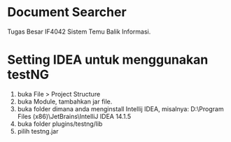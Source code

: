 # Document Searcher
Tugas Besar IF4042 Sistem Temu Balik Informasi.

# Setting IDEA untuk menggunakan testNG
1. buka File > Project Structure
2. buka Module, tambahkan jar file.
3. buka folder dimana anda menginstall Intellij IDEA, misalnya: D:\Program Files (x86)\JetBrains\IntelliJ IDEA 14.1.5
4. buka folder plugins/testng/lib
5. pilih testng.jar
